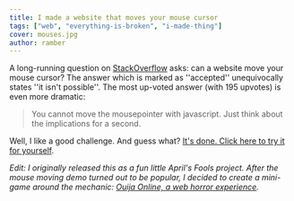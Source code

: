 ```yaml
---
title: I made a website that moves your mouse cursor
tags: ["web", "everything-is-broken", "i-made-thing"]
cover: mouses.jpg
author: ramber
---
```


<re-img
    src="mouses.jpg"
    title="Photo by Antonio Manaligod on Unsplash"
    href="https://unsplash.com/photos/T_2UFB_xwzw"
    >
</re-img>

A long-running question on <a href="https://stackoverflow.com/questions/4752501/move-the-mouse-pointer-to-a-specific-position" target="_blank">StackOverflow</a>
asks: can a website move your mouse cursor? The answer which is marked as ''accepted'' unequivocally states ''it isn't possible''. The most up-voted answer (with 195 upvotes) is even more dramatic:

> You cannot move the mousepointer with javascript. Just think about the implications for a second.

Well, I like a good challenge. And guess what? <a href="/mouse/" target="_blank">It's done. Click here to try it for yourself</a>.

_Edit: I originally released this as a fun little April's Fools project. After the mouse moving demo turned out to be popular, I decided to create a mini-game around the mechanic: <a href="https://ouija.ramber.top" target="_blank">Ouija Online, a web horror experience</a>._
